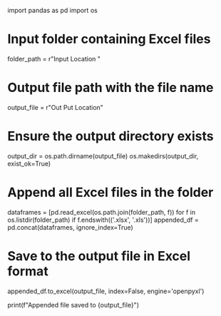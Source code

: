 import pandas as pd
import os

# Input folder containing Excel files
folder_path = r"Input Location "

# Output file path with the file name
output_file = r"Out Put Location"

# Ensure the output directory exists
output_dir = os.path.dirname(output_file)
os.makedirs(output_dir, exist_ok=True)

# Append all Excel files in the folder 
dataframes = [pd.read_excel(os.path.join(folder_path, f)) for f in os.listdir(folder_path) if f.endswith(('.xlsx', '.xls'))]
appended_df = pd.concat(dataframes, ignore_index=True)

# Save to the output file in Excel format
appended_df.to_excel(output_file, index=False, engine='openpyxl')

print(f"Appended file saved to {output_file}")
